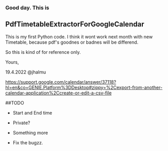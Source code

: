 ### Good day. This is
## PdfTimetableExtractorForGoogleCalendar

This is my first Python code. I think it wont work next month with new Timetable, because pdf's goodnes or badnes will be differend.

So this is kind of for reference only. 

Yours, 

19.4.2022
@jhalmu

https://support.google.com/calendar/answer/37118?hl=en&co=GENIE.Platform%3DDesktop#zippy=%2Cexport-from-another-calendar-application%2Ccreate-or-edit-a-csv-file

##TODO

- Start and End time
- Private?
- Something more

- Fix the bugzz.
